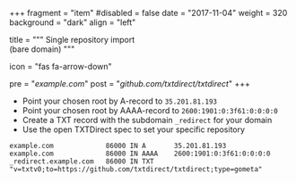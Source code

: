 +++
fragment = "item"
#disabled = false
date = "2017-11-04"
weight = 320
background = "dark"
align = "left"

title = """
Single repository import  
(bare domain)
"""

icon = "fas fa-arrow-down"

pre = "*example.com*"
post = "*github.com/txtdirect/txtdirect*"
+++

* Point your chosen root by A-record to `35.201.81.193`
* Point your chosen root by AAAA-record to `2600:1901:0:3f61:0:0:0:0`
* Create a TXT record with the subdomain `_redirect` for your domain
* Use the open TXTDirect spec to set your specific repository

```text
example.com             86000 IN A       35.201.81.193
example.com             86000 IN AAAA    2600:1901:0:3f61:0:0:0:0
_redirect.example.com   86000 IN TXT     "v=txtv0;to=https://github.com/txtdirect/txtdirect;type=gometa"
```
